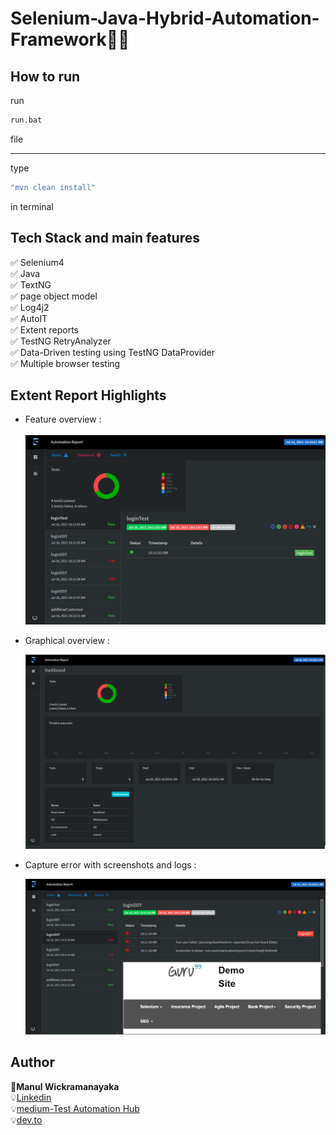 # Selenium-Java-Hybrid-Automation-Framework👨‍💻

## How to run
run
```bash
run.bat 
```
file <br>

--------------------
type
```bash
"mvn clean install"
```
in terminal

## Tech Stack and main features
✅ Selenium4<br>
✅ Java<br>
✅ TextNG<br>
✅ page object model<br>
✅ Log4j2<br>
✅ AutoIT<br>
✅ Extent reports<br>
✅ TestNG RetryAnalyzer<br>
✅ Data-Driven testing using TestNG DataProvider<br>
✅ Multiple browser testing<br>
 
 ## Extent Report Highlights

* Feature overview :
  <br>  
    ![feature overview](./.README/image1.PNG)
    
    
* Graphical overview :
  <br> 
 
    ![graphical overview](./.README/image2.PNG)
    

* Capture error with screenshots and logs :
  <br>

    ![steps page](./.README/image3.PNG)
 

## Author
 📜**Manul Wickramanayaka**  <br>
 💡[Linkedin](https://www.linkedin.com/in/manul-wickramanayaka-812337132/) <br>
 💡[medium-Test Automation Hub](https://medium.com/test-automation-hub) <br>
 💡[dev.to](https://dev.to/mwickrmanayaka) <br>
 
